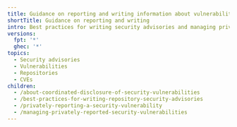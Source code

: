 ```yaml
---
title: Guidance on reporting and writing information about vulnerabilities
shortTitle: Guidance on reporting and writing
intro: Best practices for writing security advisories and managing privately reported security vulnerabilities.
versions:
  fpt: '*'
  ghec: '*'
topics:
  - Security advisories
  - Vulnerabilities
  - Repositories
  - CVEs
children:
  - /about-coordinated-disclosure-of-security-vulnerabilities
  - /best-practices-for-writing-repository-security-advisories
  - /privately-reporting-a-security-vulnerability
  - /managing-privately-reported-security-vulnerabilities
---
```


